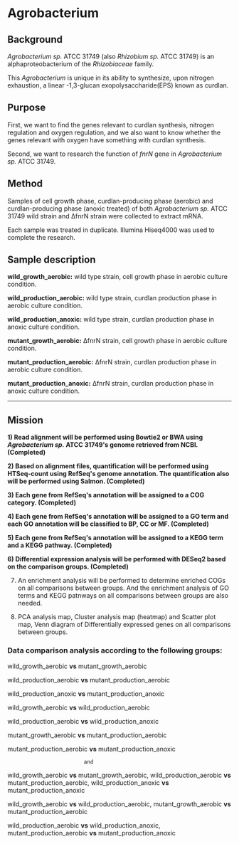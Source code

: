 # Agrobacterium


## Background


*Agrobacterium sp.* ATCC 31749 (also *Rhizobium sp.* ATCC 31749) is an alphaproteobacterium of the *Rhizobiaceae* family.

This *Agrobacterium* is unique in its ability to synthesize, upon nitrogen exhaustion, a linear -1,3-glucan exopolysaccharide(EPS) known as curdlan.


## Purpose


First, we want to find the genes relevant to curdlan synthesis, nitrogen regulation and oxygen regulation, and we also want to know whether the genes relevant with oxygen have something with curdlan synthesis. 

Second, we want to research the function of *fnrN* gene in *Agrobacterium sp.* ATCC 31749. 


## Method


Samples of cell growth phase, curdlan-producing phase (aerobic) and curdlan-producing phase (anoxic treated) of both *Agrobacterium sp.* ATCC 31749 wild strain and ΔfnrN strain were collected to extract mRNA. 

Each sample was treated in duplicate. Illumina Hiseq4000 was used to complete the research.


## Sample description


**wild_growth_aerobic:** wild type strain, cell growth phase in aerobic culture condition.

**wild_production_aerobic:** wild type strain, curdlan production phase in aerobic culture condition.

**wild_production_anoxic:** wild type strain, curdlan production phase in anoxic culture condition.

**mutant_growth_aerobic:** ΔfnrN strain, cell growth phase in aerobic culture condition.

**mutant_production_aerobic:** ΔfnrN strain, curdlan production phase in aerobic culture condition.

**mutant_production_anoxic:** ΔfnrN strain, curdlan production phase in anoxic culture condition.

---


## Mission


**1) Read alignment will be performed using Bowtie2 or BWA using *Agrobacterium sp.* ATCC 31749's genome retrieved from NCBI. (Completed)**

**2) Based on alignment files, quantification will be performed using HTSeq-count using RefSeq's genome annotation. The quantification also will be performed using Salmon. (Completed)**

**3) Each gene from RefSeq's annotation will be assigned to a COG category. (Completed)**

**4) Each gene from RefSeq's annotation will be assigned to a GO term and each GO annotation will be classified to BP, CC or MF. (Completed)**

**5) Each gene from RefSeq's annotation will be assigned to a KEGG term and a KEGG pathway. (Completed)**

**6) Differential expression analysis will be performed with DESeq2 based on the comparison groups. (Completed)**

7) An enrichment analysis will be performed to determine enriched COGs on all comparisons between groups. And the enrichment analysis of GO terms and KEGG patnways on all comparisons between groups are also needed.

8) PCA analysis map, Cluster analysis map (heatmap) and Scatter plot map, Venn diagram of Differentially expressed genes on all comparisons between groups.


### Data comparison analysis according to the following groups:


wild_growth_aerobic **vs** mutant_growth_aerobic

wild_production_aerobic **vs** mutant_production_aerobic

wild_production_anoxic **vs** mutant_production_anoxic

wild_growth_aerobic **vs** wild_production_aerobic

wild_production_aerobic **vs** wild_production_anoxic

mutant_growth_aerobic **vs** mutant_production_aerobic

mutant_production_aerobic **vs** mutant_production_anoxic


                            and


wild_growth_aerobic **vs** mutant_growth_aerobic, wild_production_aerobic **vs** mutant_production_aerobic, wild_production_anoxic **vs** mutant_production_anoxic

wild_growth_aerobic **vs** wild_production_aerobic, mutant_growth_aerobic **vs** mutant_production_aerobic

wild_production_aerobic **vs** wild_production_anoxic, mutant_production_aerobic **vs** mutant_production_anoxic
